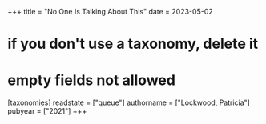 +++
title = "No One Is Talking About This"
date = 2023-05-02
# if you don't use a taxonomy, delete it
# empty fields not allowed
[taxonomies]
  readstate = ["queue"]
  authorname = ["Lockwood, Patricia"]
  pubyear = ["2021"]
+++

